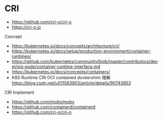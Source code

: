 # CRI
- https://github.com/cri-o/cri-o
- https://cri-o.io

Concept
- https://kubernetes.io/docs/concepts/architecture/cri/
- https://kubernetes.io/docs/setup/production-environment/container-runtimes/
- https://github.com/kubernetes/community/blob/master/contributors/devel/sig-node/container-runtime-interface.md
- https://kubernetes.io/docs/concepts/containers/
- K8S Runtime CRI OCI contained dockershim 理解 https://blog.csdn.net/u011563903/article/details/90743853

CRI Implement
- https://github.com/moby/moby
- https://github.com/containerd/containerd
- https://github.com/cri-o/cri-o
